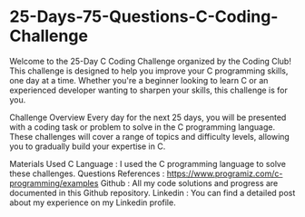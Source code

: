 # 25-Days-75-Questions-C-Coding-Challenge

Welcome to the 25-Day C Coding Challenge organized by the Coding Club! This challenge is designed to help you improve your C programming skills, one day at a time. Whether you're a beginner looking to learn C or an experienced developer wanting to sharpen your skills, this challenge is for you.

Challenge Overview
Every day for the next 25 days, you will be presented with a coding task or problem to solve in the C programming language. These challenges will cover a range of topics and difficulty levels, allowing you to gradually build your expertise in C.

Materials Used
C Language : I used the C programming language to solve these challenges.
Questions References : https://www.programiz.com/c-programming/examples
Github : All my code solutions and progress are documented in this Github repository.
Linkedin : You can find a detailed post about my experience on my Linkedin profile.
